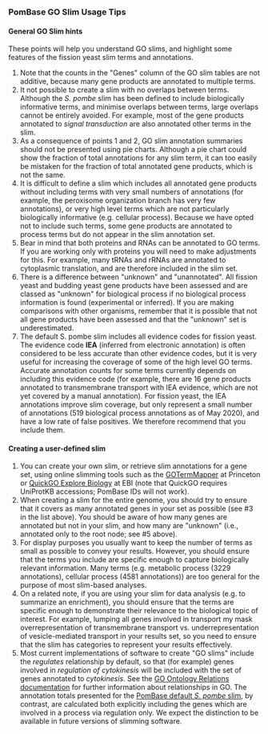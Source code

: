 ### PomBase GO Slim Usage Tips

#### General GO Slim hints ####

These points will help you understand GO slims, and highlight some
features of the fission yeast slim terms and annotations.

1.  Note that the counts in the "Genes" column of the GO slim tables are
    not additive, because many gene products are annotated to multiple
    terms.
2.  It not possible to create a slim with no overlaps between terms.
    Although the *S. pombe* slim has been defined to include biologically
    informative terms, and minimise overlaps between terms, large
    overlaps cannot be entirely avoided. For example, most of the gene
    products annotated to *signal transduction* are also annotated other
    terms in the slim.
3.  As a consequence of points 1 and 2, GO slim annotation summaries
    should not be presented using pie charts. Although a pie chart could
    show the fraction of total annotations for any slim term, it can too
    easily be mistaken for the fraction of total annotated gene products,
    which is not the same.
4.  It is difficult to define a slim which includes all annotated gene
    products without including terms with very small numbers of
    annotations (for example, the peroxisome organization branch has
    very few annotations), or very high level terms which are not
    particularly biologically informative (e.g. cellular
    process). Because we have opted not to include such terms, some
    gene products are annotated to process terms but do not appear in
    the slim annotation set.
5.  Bear in mind that both proteins and RNAs can be annotated to GO
    terms. If you are working only with proteins you will need to make
    adjustments for this. For example, many tRNAs and rRNAs are
    annotated to cytoplasmic translation, and are therefore included in
    the slim set.
6.  There is a difference between "unknown" and "unannotated". All
    fission yeast and budding yeast gene products have been assessed and
    are classed as "unknown" for biological process if no biological
    process information is found (experimental or inferred). If you are
    making comparisons with other organisms, remember that it is
    possible that not all gene products have been assessed and that the
    "unknown" set is underestimated.
7.  The default S. pombe slim includes all evidence codes for fission
    yeast. The evidence code **IEA** (inferred from electronic
    annotation) is often considered to be less accurate than other
    evidence codes, but it is very useful for increasing the coverage of
    some of the high level GO terms. Accurate annotation counts for some
    terms currently depends on including this evidence code (for
    example, there are 16 gene products annotated to transmembrane
    transport with IEA evidence, which are not yet covered by a manual
    annotation). For fission yeast, the IEA annotations improve slim
    coverage, but only represent a small number of annotations (519
    biological process annotations as of May 2020), and have a low
    rate of false positives. We therefore recommend that you include
    them.

#### Creating a user-defined slim ####

1.  You can create your own slim, or retrieve slim annotations for a
    gene set, using online slimming tools such as the
    [GOTermMapper](http://go.princeton.edu/cgi-bin/GOTermMapper) at
    Princeton or [QuickGO Explore
    Biology](https://www.ebi.ac.uk/QuickGO/slimming) at EBI (note that
    QuickGO requires UniProtKB accessions; PomBase IDs will not work).
2.  When creating a slim for the entire genome, you should try to ensure
    that it covers as many annotated genes in your set as possible (see
    \#3 in the list above). You should be aware of how many genes are
    annotated but not in your slim, and how many are "unknown" (i.e.,
    annotated only to the root node; see \#5 above).
3.  For display purposes you usually want to keep the number of terms as
    small as possible to convey your results. However, you should ensure
    that the terms you include are specific enough to capture
    biologically relevant information. Many terms (e.g. metabolic
    process (3229 annotations), cellular process (4581 annotations)) are
    too general for the purpose of most slim-based analyses.
4.  On a related note, if you are using your slim for data analysis
    (e.g. to summarize an enrichment), you should ensure that the terms
    are specific enough to demonstrate their relevance to the biological
    topic of interest. For example, lumping all genes involved in
    transport my mask overrepresentation of transmembrane transport vs.
    underrepresentation of vesicle-mediated transport in your results
    set, so you need to ensure that the slim has categories to represent
    your results effectively.
5.  Most current implementations of software to create "GO slims"
    include the *regulates* relationship by default, so that (for
    example) genes involved in *regulation of cytokinesis* will be
    included with the set of genes annotated to *cytokinesis*. See the
    [GO Ontology Relations
    documentation](http://geneontology.org/docs/ontology-relations/)
    for further information about relationships in GO. The annotation
    totals presented for the [PomBase default *S. pombe*
    slim](browse-curation/fission-yeast-go-slim-terms), by contrast,
    are calculated both explicitly including the genes which are
    involved in a process via regulation only. We expect the
    distinction to be available in future versions of slimming
    software.

<!-- restore commented-out version when ticket 1521 done
5.  Most current implementations of software to create "GO slims"
    include the *regulates* relationship by default, so that (for
    example) genes involved in *regulation of cytokinesis* will be
    included with the set of genes annotated to *cytokinesis*. See the
    [GO Ontology Relations
    documentation](http://geneontology.org/docs/ontology-relations/)
    for further information about relationships in GO. The annotation
    totals presented for the [PomBase default *S. pombe* process slim](browse-curation/fission-yeast-bp-go-slim-terms), by contrast,
    are calculated both explicitly including or excluding the genes
    which are involved in a process via regulation only. We expect this
    distinction to be available in future versions of slimming software.
-->